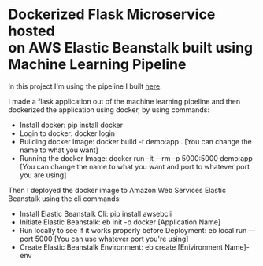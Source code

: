 # Dockerized Flask Microservice hosted on AWS Elastic Beanstalk built using Machine Learning Pipeline
In this project I'm using the pipeline I built [here](https://github.com/Bhalu77/Sentiment-Analysis-for-6-Basic-Emotion/blob/main/Sentiment%20Analysis/Deploy.py).

I made a flask application out of the machine learning pipeline and then dockerized the application using docker, by using commands:
- Install docker: pip install docker
- Login to docker: docker login
- Building docker Image: docker build -t demo:app . [You can change the name to what you want]
- Running the docker Image: docker run -it --rm -p 5000:5000 demo:app [You can change the name to what you want and port to whatever port you are using]

Then I deployed the docker image to Amazon Web Services Elastic Beanstalk using the cli commands:
- Install Elastic Beanstalk Cli: pip install awsebcli
- Initiate Elastic Beanstalk: eb init -p docker [Application Name]
- Run locally to see if it works properly before Deployment: eb local run --port 5000 [You can use whatever port you're using]
- Create Elastic Beanstalk Environment: eb create [Enivironment Name]-env
